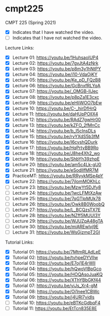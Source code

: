 # cmpt225

CMPT 225 (Spring 2021)

* [x] Indicates that I have watched the video.
* [ ] Indicates that I have not watched the video.

Lecture Links:

* [x] Lecture 01: https://youtu.be/1HuhsaoIUP4
* [x] Lecture 02: https://youtu.be/7gvJtA4zNrk
* [x] Lecture 03: https://youtu.be/p8m3y1hNtPY
* [x] Lecture 04: https://youtu.be/i10-VdaOjKY
* [x] Lecture 05: https://youtu.be/Ke_pD_FQzB8
* [x] Lecture 06: https://youtu.be/GcBnxfRLYqA
* [x] Lecture 07: https://youtu.be/_OMGB-lIJec
* [x] Lecture 08: https://youtu.be/p8pZa1E3cxc
* [x] Lecture 09: https://youtu.be/eHliWOO7bEw
* [x] Lecture 10: https://youtu.be/C-_hirDfHrQ
* [x] Lecture 11: https://youtu.be/daHUpPOlIX4
* [x] Lecture 12: https://youtu.be/RAdZ7gwHr00
* [x] Lecture 13: https://youtu.be/kZFO_2fMnCc
* [x] Lecture 14: https://youtu.be/b_I5cInsDLs
* [x] Lecture 15: https://youtu.be/rvYXdS5b3fM
* [x] Lecture 16: https://youtu.be/I6cvshQDurk
* [x] Lecture 17: https://youtu.be/HqPrtyBB9Ro
* [x] Lecture 18: https://youtu.be/J8he4Xh2_wo
* [x] Lecture 19: https://youtu.be/ShbYh39zhpE
* [x] Lecture 20: https://youtu.be/am5c4Lk-gU0
* [x] Lecture 21: https://youtu.be/eSodIIfMR7M
* [x] PracticeMT: https://youtu.be/RRyykMSe4pY
* [x] Lecture 22: https://youtu.be/7jIomMOKhLc
* [ ] Lecture 23: https://youtu.be/MzwYt5DJfy8
* [ ] Lecture 24: https://youtu.be/1wcLFMtXzAw
* [ ] Lecture 25: https://youtu.be/7qGTlpMUk78
* [ ] Lecture 26: https://youtu.be/Owk8B0WoobQ
* [ ] Lecture 27: https://youtu.be/L_BCQzsTX7E
* [ ] Lecture 28: https://youtu.be/NZff5MUUI3Y
* [ ] Lecture 29: https://youtu.be/WJUZpA48gTA
* [ ] Lecture 30: https://youtu.be/miAREwlvj9E
* [ ] Lecture 31: https://youtu.be/WsGjzmpT2GI

Tutorial Links:

* [x] Tutorial 01: https://youtu.be/7MtmRLAdLeE
* [x] Tutorial 02: https://youtu.be/tvhpeDYVlIw
* [x] Tutorial 03: https://youtu.be/E7oj1E4rWII
* [x] Tutorial 04: https://youtu.be/hQwoVIBpGco
* [x] Tutorial 05: https://youtu.be/HOQAsoJuaKQ
* [x] Tutorial 06: https://youtu.be/XThYBbGKf44
* [x] Tutorial 07: https://youtu.be/yiJs_Xr4-gM
* [x] Tutorial 08: https://youtu.be/Oj1nee1CBWc
* [x] Tutorial 09: https://youtu.be/j4URl7vidls
* [ ] Tutorial 10: https://youtu.be/eBTKcGdbqF4
* [ ] Tutorial 11: https://youtu.be/EtTcn835E8E
